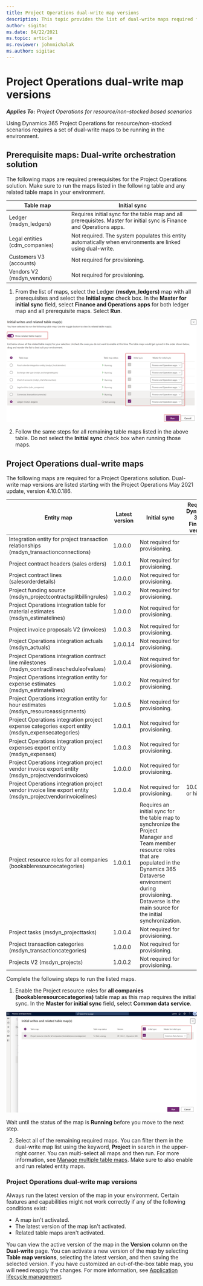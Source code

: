 ```yaml
---
title: Project Operations dual-write map versions
description: This topic provides the list of dual-write maps required for Dynamics 365 Project Operations.
author: sigitac
ms.date: 04/22/2021
ms.topic: article
ms.reviewer: johnmichalak
ms.author: sigitac
---
```


# Project Operations dual-write map versions

_**Applies To:** Project Operations for resource/non-stocked based scenarios_

Using Dynamics 365 Project Operations for resource/non-stocked scenarios requires a set of dual-write maps to be running in the environment. 

## Prerequisite maps: Dual-write orchestration solution

The following maps are required prerequisites for the Project Operations solution. Make sure to run the maps listed in the following table and any related table maps in your environment.

| Table map | Initial sync |
| --- | --- |
| Ledger (msdyn_ledgers) | Requires initial sync for the table map and all prerequisites. Master for initial sync is Finance and Operations apps. |
| Legal entities (cdm_companies) | Not required. The system populates this entity automatically when environments are linked using dual-write. |
| Customers V3 (accounts) | Not required for provisioning. |
| Vendors V2 (msdyn_vendors) | Not required for provisioning. |

1. From the list of maps, select the Ledger **(msdyn\_ledgers)** map with all prerequisites and select the **Initial sync** check box. In the **Master for initial sync** field, select **Finance and Operations apps** for both ledger map and all prerequisite maps. Select **Run**.

![Ledger map synchronization.](media/DW6.png)

2. Follow the same steps for all remaining table maps listed in the above table. Do not select the **Initial sync** check box when running those maps.

## Project Operations dual-write maps

The following maps are required for a Project Operations solution. Dual-write map versions are listed starting with the Project Operations May 2021 update, version 4.10.0.186.

| **Entity map** | **Latest version** | **Initial sync** | **Required Dynamics 365 Finance version**|
| --- | --- | --- | --- |
| Integration entity for project transaction relationships (msdyn\_transactionconnections) | 1.0.0.0 | Not required for provisioning. ||
| Project contract headers (sales orders) | 1.0.0.1 | Not required for provisioning. ||
| Project contract lines (salesorderdetails) | 1.0.0.0 | Not required for provisioning. ||
| Project funding source (msdyn_projectcontractsplitbillingrules) | 1.0.0.2 | Not required for provisioning. ||
| Project Operations integration table for material estimates (msdyn\_estimatelines) | 1.0.0.0 | Not required for provisioning. ||
| Project invoice proposals V2 (invoices) | 1.0.0.3 | Not required for provisioning. ||
| Project Operations integration actuals (msdyn_actuals) | 1.0.0.14 | Not required for provisioning. ||
| Project Operations integration contract line milestones (msdyn_contractlinescheduleofvalues) | 1.0.0.4 | Not required for provisioning. ||
| Project Operations integration entity for expense estimates (msdyn_estimatelines) | 1.0.0.2 | Not required for provisioning. ||
| Project Operations integration entity for hour estimates (msdyn_resourceassignments) | 1.0.0.5 | Not required for provisioning. ||
| Project Operations integration project expense categories export entity (msdyn_expensecategories) | 1.0.0.1 | Not required for provisioning. ||
| Project Operations integration project expenses export entity (msdyn_expenses) | 1.0.0.3 | Not required for provisioning. ||
| Project Operations integration project vendor invoice export entity (msdyn_projectvendorinvoices) | 1.0.0.0 | Not required for provisioning. ||
| Project Operations integration project vendor invoice line export entity (msdyn_projectvendorinvoicelines) | 1.0.0.4 | Not required for provisioning. | 10.0.26 or higher|
| Project resource roles for all companies (bookableresourcecategories) | 1.0.0.1 | Requires an initial sync for the table map to synchronize the Project Manager and Team member resource roles that are populated in the Dynamics 365 Dataverse environment during provisioning. Dataverse is the main source for the initial synchronization. ||
| Project tasks (msdyn_projecttasks) | 1.0.0.4 | Not required for provisioning. ||
| Project transaction categories (msdyn_transactioncategories) | 1.0.0.0 | Not required for provisioning. ||
| Projects V2 (msdyn_projects) | 1.0.0.2 | Not required for provisioning. ||

Complete the following steps to run the listed maps.

1. Enable the Project resource roles for **all companies (bookableresourcecategories)** table map as this map requires the initial sync. In the **Master for initial sync** field, select **Common data service**. 

 ![Resource role table map sync.](media/6ResourceInitialSync.jpg)

 Wait until the status of the map is **Running** before you move to the next step.

2. Select all of the remaining required maps. You can filter them in the dual-write map list using the keyword, **Project** in search in the upper-right corner. You can multi-select all maps and then run. For more information, see [Manage multiple table maps](/dynamics365/fin-ops-core/dev-itpro/data-entities/dual-write/multiple-entity-maps). Make sure to also enable and run related entity maps.

### Project Operations dual-write map versions

Always run the latest version of the map in your environment. Certain features and capabilities might not work correctly if any of the following conditions exist:

- A map isn't activated.
- The latest version of the map isn't activated. 
- Related table maps aren't activated.

You can view the active version of the map in the **Version** column on the **Dual-write** page. You can activate a new version of the map by selecting **Table map versions**, selecting the latest version, and then saving the selected version. If you have customized an out-of-the-box table map, you will need reapply the changes. For more information, see [Application lifecycle management](/dynamics365/fin-ops-core/dev-itpro/data-entities/dual-write/app-lifecycle-management).
